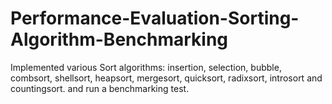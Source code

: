 # Performance-Evaluation-Sorting-Algorithm-Benchmarking
Implemented various Sort algorithms: insertion, selection, bubble, combsort, shellsort, heapsort, mergesort, quicksort, radixsort, introsort and countingsort. and run a benchmarking test. 
